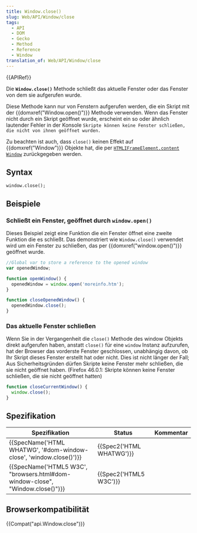```yaml
---
title: Window.close()
slug: Web/API/Window/close
tags:
  - API
  - DOM
  - Gecko
  - Method
  - Reference
  - Window
translation_of: Web/API/Window/close
---
```

{{APIRef}}

Die **`Window.close()`** Methode schließt das aktuelle Fenster oder das Fenster von dem sie aufgerufen wurde.

Diese Methode kann nur von Fenstern aufgerufen werden, die ein Skript mit der {{domxref("Window.open()")}} Methode verwenden. Wenn das Fenster nicht durch ein Skript geöffnet wurde, erscheint ein so oder ähnlich lautender Fehler in der Konsole `Skripte können keine Fenster schließen, die nicht von ihnen geöffnet wurden.`

Zu beachten ist auch, dass `close()` keinen Effekt auf {{domxref("Window")}} Objekte hat, die per [`HTMLIFrame​Element​.content​Window`](/en-US/docs/Web/API/HTMLIFrameElement/contentWindow) zurückgegeben werden.

## Syntax

    window.close();

## Beispiele

### Schließt ein Fenster, geöffnet durch `window.open()`

Dieses Beispiel zeigt eine Funktion die ein Fenster öffnet eine zweite Funktion die es schließt. Das demonstriert wie `Window.close()` verwendet wird um ein Fenster zu schließen, das per {{domxref("window.open()")}} geöffnet wurde.

```js
//Global var to store a reference to the opened window
var openedWindow;

function openWindow() {
  openedWindow = window.open('moreinfo.htm');
}

function closeOpenedWindow() {
  openedWindow.close();
}
```

### Das aktuelle Fenster schließen

Wenn Sie in der Vergangenheit die `close()` Methode des window Objekts direkt aufgerufen haben, anstatt `close()` für eine `window` Instanz aufzurufen, hat der Browser das vorderste Fenster geschlossen, unabhängig davon, ob Ihr Skript dieses Fenster erstellt hat oder nicht. Dies ist nicht länger der Fall; Aus Sicherheitsgründen dürfen Skripte keine Fenster mehr schließen, die sie nicht geöffnet haben. (Firefox 46.0.1: Skripte können keine Fenster schließen, die sie nicht geöffnet hatten)

```js
function closeCurrentWindow() {
  window.close();
}
```

## Spezifikation

| Spezifikation                                                                                            | Status                           | Kommentar |
| -------------------------------------------------------------------------------------------------------- | -------------------------------- | --------- |
| {{SpecName('HTML WHATWG', '#dom-window-close', 'window.close()')}}                 | {{Spec2('HTML WHATWG')}} |           |
| {{SpecName('HTML5 W3C', "browsers.html#dom-window-close", "Window.close()")}} | {{Spec2('HTML5 W3C')}}     |           |

## Browserkompatibilität

{{Compat("api.Window.close")}}
